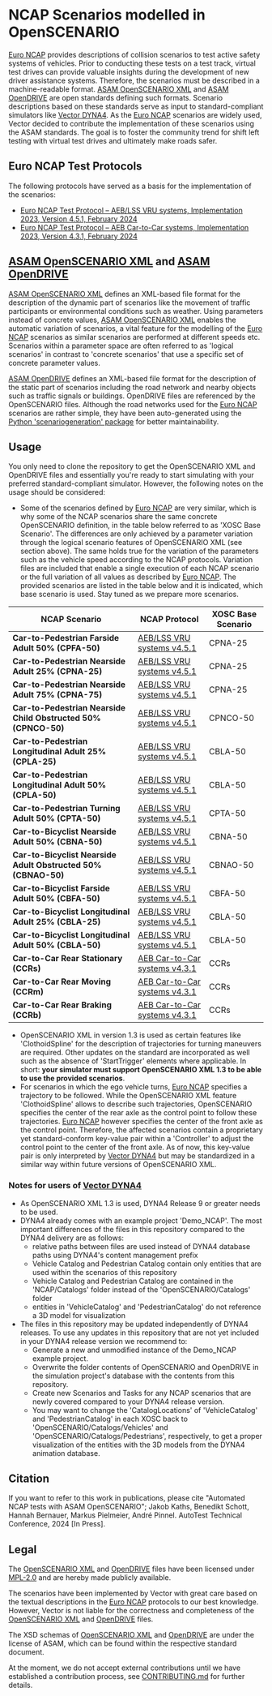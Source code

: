 # NCAP Scenarios modelled in OpenSCENARIO

[Euro NCAP](https://www.euroncap.com/) provides descriptions of collision scenarios to test active safety systems of vehicles. Prior to conducting these tests on a test track, virtual test drives can provide valuable insights during the development of new driver assistance systems. Therefore, the scenarios must be described in a machine-readable format. [ASAM OpenSCENARIO XML](https://www.asam.net/standards/detail/openscenario-xml/) and [ASAM OpenDRIVE](https://www.asam.net/standards/detail/opendrive/) are open standards defining such formats. Scenario descriptions based on these standards serve as input to standard-compliant simulators like [Vector DYNA4](https://www.vector.com/dyna4). As the [Euro NCAP](https://www.euroncap.com/) scenarios are widely used, Vector decided to contribute the implementation of these scenarios using the ASAM standards. The goal is to foster the community trend for shift left testing with virtual test drives and ultimately make roads safer.

## Euro NCAP Test Protocols

The following protocols have served as a basis for the implementation of the scenarios:

- [Euro NCAP Test Protocol – AEB/LSS VRU systems, Implementation 2023, Version 4.5.1, February 2024](https://www.euroncap.com/media/80156/euro-ncap-aeb-lss-vru-test-protocol-v451.pdf)
- [Euro NCAP Test Protocol – AEB Car-to-Car systems, Implementation 2023, Version 4.3.1, February 2024](https://www.euroncap.com/media/80155/euro-ncap-aeb-c2c-test-protocol-v431.pdf)

## [ASAM OpenSCENARIO XML](https://www.asam.net/standards/detail/openscenario-xml/) and [ASAM OpenDRIVE](https://www.asam.net/standards/detail/opendrive/)

[ASAM OpenSCENARIO XML](https://www.asam.net/standards/detail/openscenario-xml/) defines an XML-based file format for the description of the dynamic part of scenarios like the movement of traffic participants or environmental conditions such as weather. Using parameters instead of concrete values, [ASAM OpenSCENARIO XML](https://www.asam.net/standards/detail/openscenario-xml/) enables the automatic variation of scenarios, a vital feature for the modelling of the [Euro NCAP](https://www.euroncap.com/) scenarios as similar scenarios are performed at different speeds etc. Scenarios within a parameter space are often referred to as 'logical scenarios' in contrast to 'concrete scenarios' that use a specific set of concrete parameter values.

[ASAM OpenDRIVE](https://www.asam.net/standards/detail/opendrive/) defines an XML-based file format for the description of the static part of scenarios including the road network and nearby objects such as traffic signals or buildings. OpenDRIVE files are referenced by the OpenSCENARIO files. Although the road networks used for the [Euro NCAP](https://www.euroncap.com/) scenarios are rather simple, they have been auto-generated using the [Python 'scenariogeneration' package](https://pypi.org/project/scenariogeneration/) for better maintainability.

## Usage

You only need to clone the repository to get the OpenSCENARIO XML and OpenDRIVE files and essentially you're ready to start simulating with your preferred standard-compliant simulator. However, the following notes on the usage should be considered:

- Some of the scenarios defined by [Euro NCAP](https://www.euroncap.com/) are very similar, which is why some of the NCAP scenarios share the same concrete OpenSCENARIO definition, in the table below referred to as 'XOSC Base Scenario'. The differences are only achieved by a parameter variation through the logical scenario features of OpenSCENARIO XML (see section above). The same holds true for the variation of the parameters such as the vehicle speed according to the NCAP protocols. Variation files are included that enable a single execution of each NCAP scenario or the full variation of all values as described by [Euro NCAP](https://www.euroncap.com/). The provided scenarios are listed in the table below and it is indicated, which base scenario is used. Stay tuned as we prepare more scenarios.

|NCAP Scenario |NCAP Protocol |XOSC Base Scenario |
| --- | --- | --- |
| **Car-to-Pedestrian Farside Adult 50% (CPFA-50)** | [AEB/LSS VRU systems v4.5.1](https://www.euroncap.com/media/80156/euro-ncap-aeb-lss-vru-test-protocol-v451.pdf) | CPNA-25 |
| **Car-to-Pedestrian Nearside Adult 25% (CPNA-25)** | [AEB/LSS VRU systems v4.5.1](https://www.euroncap.com/media/80156/euro-ncap-aeb-lss-vru-test-protocol-v451.pdf) | CPNA-25 |
| **Car-to-Pedestrian Nearside Adult 75% (CPNA-75)** | [AEB/LSS VRU systems v4.5.1](https://www.euroncap.com/media/80156/euro-ncap-aeb-lss-vru-test-protocol-v451.pdf) | CPNA-25 |
| **Car-to-Pedestrian Nearside Child Obstructed 50% (CPNCO-50)** | [AEB/LSS VRU systems v4.5.1](https://www.euroncap.com/media/80156/euro-ncap-aeb-lss-vru-test-protocol-v451.pdf) | CPNCO-50 |
| **Car-to-Pedestrian Longitudinal Adult 25% (CPLA-25)** | [AEB/LSS VRU systems v4.5.1](https://www.euroncap.com/media/80156/euro-ncap-aeb-lss-vru-test-protocol-v451.pdf) | CBLA-50 |
| **Car-to-Pedestrian Longitudinal Adult 50% (CPLA-50)** | [AEB/LSS VRU systems v4.5.1](https://www.euroncap.com/media/80156/euro-ncap-aeb-lss-vru-test-protocol-v451.pdf) | CBLA-50 |
| **Car-to-Pedestrian Turning Adult 50% (CPTA-50)** | [AEB/LSS VRU systems v4.5.1](https://www.euroncap.com/media/80156/euro-ncap-aeb-lss-vru-test-protocol-v451.pdf) | CPTA-50 |
| **Car-to-Bicyclist Nearside Adult 50% (CBNA-50)** | [AEB/LSS VRU systems v4.5.1](https://www.euroncap.com/media/80156/euro-ncap-aeb-lss-vru-test-protocol-v451.pdf) | CBNA-50 |
| **Car-to-Bicyclist Nearside Adult Obstructed 50% (CBNAO-50)** | [AEB/LSS VRU systems v4.5.1](https://www.euroncap.com/media/80156/euro-ncap-aeb-lss-vru-test-protocol-v451.pdf) | CBNAO-50 |
| **Car-to-Bicyclist Farside Adult 50% (CBFA-50)** | [AEB/LSS VRU systems v4.5.1](https://www.euroncap.com/media/80156/euro-ncap-aeb-lss-vru-test-protocol-v451.pdf) | CBFA-50 |
| **Car-to-Bicyclist Longitudinal Adult 25% (CBLA-25)** | [AEB/LSS VRU systems v4.5.1](https://www.euroncap.com/media/80156/euro-ncap-aeb-lss-vru-test-protocol-v451.pdf) | CBLA-50 |
| **Car-to-Bicyclist Longitudinal Adult 50% (CBLA-50)** | [AEB/LSS VRU systems v4.5.1](https://www.euroncap.com/media/80156/euro-ncap-aeb-lss-vru-test-protocol-v451.pdf) | CBLA-50 |
| **Car-to-Car Rear Stationary (CCRs)** | [AEB Car-to-Car systems v4.3.1](https://www.euroncap.com/media/80155/euro-ncap-aeb-c2c-test-protocol-v431.pdf) | CCRs |
| **Car-to-Car Rear Moving (CCRm)** | [AEB Car-to-Car systems v4.3.1](https://www.euroncap.com/media/80155/euro-ncap-aeb-c2c-test-protocol-v431.pdf) | CCRs |
| **Car-to-Car Rear Braking (CCRb)** | [AEB Car-to-Car systems v4.3.1](https://www.euroncap.com/media/80155/euro-ncap-aeb-c2c-test-protocol-v431.pdf) | CCRs |

- OpenSCENARIO XML in version 1.3 is used as certain features like 'ClothoidSpline' for the description of trajectories for turning maneuvers are required. Other updates on the standard are incorporated as well such as the absence of 'StartTrigger' elements where applicable. In short: **your simulator must support OpenSCENARIO XML 1.3 to be able to use the provided scenarios**.
- For scenarios in which the ego vehicle turns, [Euro NCAP](https://www.euroncap.com/) specifies a trajectory to be followed. While the OpenSCENARIO XML feature 'ClothoidSpline' allows to describe such trajectories, OpenSCENARIO specifies the center of the rear axle as the control point to follow these trajectories. [Euro NCAP](https://www.euroncap.com/) however specifies the center of the front axle as the control point. Therefore, the affected scenarios contain a proprietary yet standard-conform key-value pair within a 'Controller' to adjust the control point to the center of the front axle. As of now, this key-value pair is only interpreted by [Vector DYNA4](https://www.vector.com/dyna4) but may be standardized in a similar way within future versions of OpenSCENARIO XML.

### Notes for users of [Vector DYNA4](https://www.vector.com/dyna4)

- As OpenSCENARIO XML 1.3 is used, DYNA4 Release 9 or greater needs to be used.
- DYNA4 already comes with an example project 'Demo_NCAP'. The most important differences of the files in this repository compared to the DYNA4 delivery are as follows:
  - relative paths between files are used instead of DYNA4 database paths using DYNA4's content management prefix
  - Vehicle Catalog and Pedestrian Catalog contain only entities that are used within the scenarios of this repository
  - Vehicle Catalog and Pedestrian Catalog are contained in the 'NCAP/Catalogs' folder instead of the 'OpenSCENARIO/Catalogs' folder
  - entities in 'VehicleCatalog' and 'PedestrianCatalog' do not reference a 3D model for visualization
- The files in this repository may be updated independently of DYNA4 releases. To use any updates in this repository that are not yet included in your DYNA4 release version we recommend to:
  - Generate a new and unmodified instance of the Demo_NCAP example project.
  - Overwrite the folder contents of OpenSCENARIO and OpenDRIVE in the simulation project's database with the contents from this repository.
  - Create new Scenarios and Tasks for any NCAP scenarios that are newly covered compared to your DYNA4 release version.
  - You may want to change the 'CatalogLocations' of 'VehicleCatalog' and 'PedestrianCatalog' in each XOSC back to 'OpenSCENARIO/Catalogs/Vehicles' and 'OpenSCENARIO/Catalogs/Pedestrians', respectively, to get a proper visualization of the entities with the 3D models from the DYNA4 animation database.

## Citation

If you want to refer to this work in publications, please cite "Automated NCAP tests with ASAM OpenSCENARIO"; Jakob Kaths, Benedikt Schott, Hannah Bernauer, Markus Pielmeier, André Pinnel. AutoTest Technical Conference, 2024 [In Press].

## Legal

The [OpenSCENARIO XML](https://www.asam.net/standards/detail/openscenario-xml/) and [OpenDRIVE](https://www.asam.net/standards/detail/opendrive/) files have been licensed under [MPL-2.0](https://www.mozilla.org/en-US/MPL/2.0/) and are hereby made publicly available.

The scenarios have been implemented by Vector with great care based on the textual descriptions in the [Euro NCAP](https://www.euroncap.com/) protocols to our best knowledge. However, Vector is not liable for the correctness and completeness of the [OpenSCENARIO XML](https://www.asam.net/standards/detail/openscenario-xml/) and [OpenDRIVE](https://www.asam.net/standards/detail/opendrive/) files.

The XSD schemas of [OpenSCENARIO XML](https://www.asam.net/standards/detail/openscenario-xml/) and [OpenDRIVE](https://www.asam.net/standards/detail/opendrive/) are under the license of ASAM, which can be found within the respective standard document.

At the moment, we do not accept external contributions until we have established a contribution process, see [CONTRIBUTING.md](CONTRIBUTING.md) for further details.
